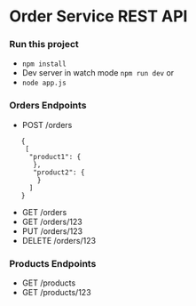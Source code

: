 # Order Service REST API 

### Run this project

- `npm install`
- Dev server in watch mode `npm run dev`  or
- `node app.js`

### Orders Endpoints

- POST /orders 

```
   {
    [
     "product1": {
      },
      "product2": {
       }
     ]
   }
```
- GET /orders
- GET /orders/123
- PUT /orders/123
- DELETE /orders/123

### Products Endpoints

- GET /products
- GET /products/123

